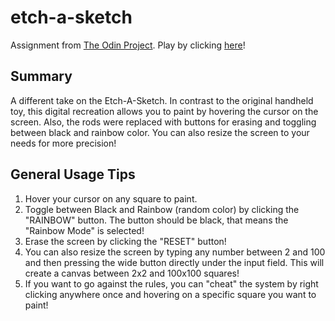 # etch-a-sketch
Assignment from [The Odin Project](https://www.theodinproject.com/lessons/foundations-etch-a-sketch). Play by clicking [here](https://alatreonn.github.io/etch-a-sketch/)!

## Summary
A different take on the Etch-A-Sketch. In contrast to the original handheld toy, this digital recreation allows you to paint by hovering the cursor on the screen. Also, the rods were replaced with buttons for erasing and toggling between black and rainbow color. You can also resize the screen to your needs for more precision!

## General Usage Tips
1. Hover your cursor on any square to paint.
2. Toggle between Black and Rainbow (random color) by clicking the "RAINBOW" button. The button should be black, that means the "Rainbow Mode" is selected!
3. Erase the screen by clicking the "RESET" button!
4. You can also resize the screen by typing any number between 2 and 100 and then pressing the wide button directly under the input field. This will create a canvas between 2x2 and 100x100 squares!
5. If you want to go against the rules, you can "cheat" the system by right clicking anywhere once and hovering on a specific square you want to paint!
